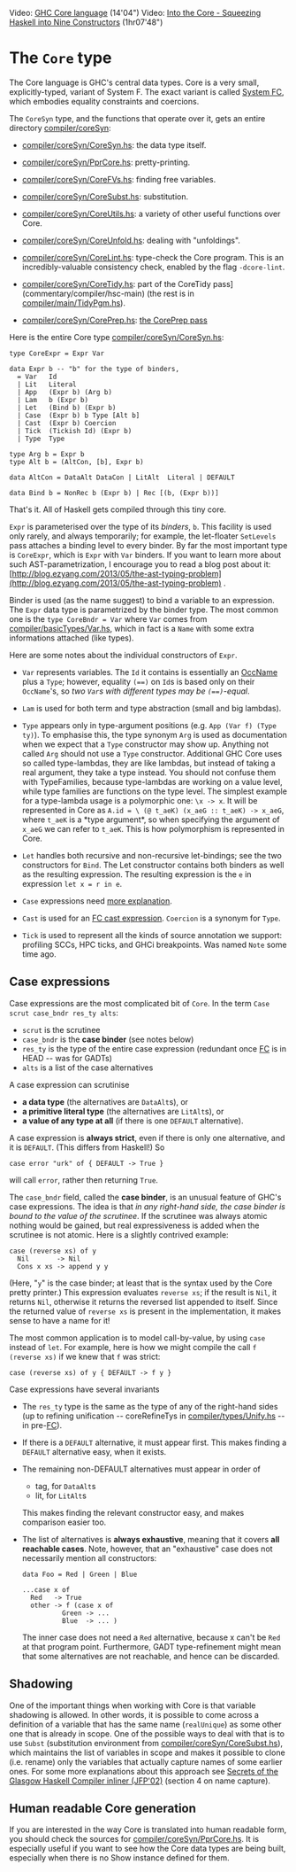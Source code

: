 
Video: [GHC Core language](http://www.youtube.com/watch?v=EQA69dvkQIk&list=PLBkRCigjPwyeCSD_DFxpd246YIF7_RDDI) (14'04")
 Video: [Into the Core - Squeezing Haskell into Nine Constructors](https://www.youtube.com/watch?v=uR_VzYxvbxg) (1hr07'48")

# The `Core` type


The Core language is GHC's central data types.  Core is a very small, explicitly-typed, variant of System F.  The exact variant is called [System FC](commentary/compiler/fc), which embodies equality constraints and coercions.


The `CoreSyn` type, and the functions that operate over it, gets an entire directory [compiler/coreSyn](/ghc/ghc/tree/master/ghc/compiler/coreSyn):

- [compiler/coreSyn/CoreSyn.hs](/ghc/ghc/tree/master/ghc/compiler/coreSyn/CoreSyn.hs): the data type itself.

- [compiler/coreSyn/PprCore.hs](/ghc/ghc/tree/master/ghc/compiler/coreSyn/PprCore.hs): pretty-printing.
- [compiler/coreSyn/CoreFVs.hs](/ghc/ghc/tree/master/ghc/compiler/coreSyn/CoreFVs.hs): finding free variables.
- [compiler/coreSyn/CoreSubst.hs](/ghc/ghc/tree/master/ghc/compiler/coreSyn/CoreSubst.hs): substitution.
- [compiler/coreSyn/CoreUtils.hs](/ghc/ghc/tree/master/ghc/compiler/coreSyn/CoreUtils.hs): a variety of other useful functions over Core.

- [compiler/coreSyn/CoreUnfold.hs](/ghc/ghc/tree/master/ghc/compiler/coreSyn/CoreUnfold.hs): dealing with "unfoldings".

- [compiler/coreSyn/CoreLint.hs](/ghc/ghc/tree/master/ghc/compiler/coreSyn/CoreLint.hs): type-check the Core program. This is an incredibly-valuable consistency check, enabled by the flag `-dcore-lint`.

- [compiler/coreSyn/CoreTidy.hs](/ghc/ghc/tree/master/ghc/compiler/coreSyn/CoreTidy.hs): part of the CoreTidy pass](commentary/compiler/hsc-main) (the rest is in [compiler/main/TidyPgm.hs](/trac/ghc/browser/ghc/compiler/main/TidyPgm.hs)).
- [compiler/coreSyn/CorePrep.hs](/ghc/ghc/tree/master/ghc/compiler/coreSyn/CorePrep.hs): [the CorePrep pass](commentary/compiler/hsc-main)


Here is the entire Core type [compiler/coreSyn/CoreSyn.hs](/ghc/ghc/tree/master/ghc/compiler/coreSyn/CoreSyn.hs):

```wiki
type CoreExpr = Expr Var

data Expr b	-- "b" for the type of binders, 
  = Var	  Id
  | Lit   Literal
  | App   (Expr b) (Arg b)
  | Lam   b (Expr b)
  | Let   (Bind b) (Expr b)
  | Case  (Expr b) b Type [Alt b]
  | Cast  (Expr b) Coercion
  | Tick  (Tickish Id) (Expr b)
  | Type  Type

type Arg b = Expr b
type Alt b = (AltCon, [b], Expr b)

data AltCon = DataAlt DataCon | LitAlt  Literal | DEFAULT

data Bind b = NonRec b (Expr b) | Rec [(b, (Expr b))]
```


That's it.  All of Haskell gets compiled through this tiny core.

`Expr` is parameterised over the type of its *binders*, `b`.  This facility is used only rarely, and always temporarily; for example, the let-floater `SetLevels` pass attaches a binding level to every binder.  By far the most important type is `CoreExpr`, which is `Expr` with `Var` binders.
If you want to learn more about such AST-parametrization, I encourage you to read a blog post about it: [http://blog.ezyang.com/2013/05/the-ast-typing-problem](http://blog.ezyang.com/2013/05/the-ast-typing-problem) .


Binder is used (as the name suggest) to bind a variable to an expression. The `Expr` data type is parametrized by the binder type. The most common one is the `type CoreBndr = Var` where `Var` comes from [compiler/basicTypes/Var.hs](/ghc/ghc/tree/master/ghc/compiler/basicTypes/Var.hs), which in fact is a `Name` with some extra informations attached (like types).


Here are some notes about the individual constructors of `Expr`.

- `Var` represents variables.  The `Id` it contains is essentially an [OccName](commentary/compiler/rdr-name-type#the-occname-type) plus a `Type`; however, equality `(==)` on `Id`s is based only on their `OccName`'s, so *two `Var`s with different types may be `(==)`-equal*.

- `Lam` is used for both term and type abstraction (small and big lambdas).

- `Type` appears only in type-argument positions (e.g. `App (Var f) (Type ty)`).  To emphasise this, the type synonym `Arg` is used as documentation when we expect that a `Type` constructor may show up.  Anything not called `Arg` should not use a `Type` constructor. Additional GHC Core uses so called type-lambdas, they are like lambdas, but instead of taking a real argument, they take a type instead. You should not confuse them with TypeFamilies, because type-lambdas are working on a value level, while type families are functions on the type level. The simplest example for a type-lambda usage is a polymorphic one: `\x -> x`. It will be represented in Core as `A.id = \ (@ t_aeK) (x_aeG :: t_aeK) -> x_aeG`, where `t_aeK` is a \*type argument\*, so when specifying the argument of `x_aeG` we can refer to `t_aeK`. This is how polymorphism is represented in Core.

- `Let` handles both recursive and non-recursive let-bindings; see the two constructors for `Bind`. The Let constructor contains both binders as well as the resulting expression. The resulting expression is the `e` in expression `let x = r in e`.

- `Case` expressions need [more explanation](commentary/compiler/core-syn-type#case-expressions).

- `Cast` is used for an [FC cast expression](commentary/compiler/fc).  `Coercion` is a synonym for `Type`.

- `Tick` is used to represent all the kinds of source annotation we support: profiling SCCs, HPC ticks, and GHCi breakpoints. Was named `Note` some time ago.

## Case expressions


Case expressions are the most complicated bit of `Core`.  In the term `Case scrut case_bndr res_ty alts`:

- `scrut` is the scrutinee
- `case_bndr` is the **case binder** (see notes below)
- `res_ty` is the type of the entire case expression (redundant once [FC](commentary/compiler/fc) is in HEAD -- was for GADTs)
- `alts` is a list of the case alternatives


A case expression can scrutinise

- **a data type** (the alternatives are `DataAlt`s), or
- **a primitive literal type** (the alternatives are `LitAlt`s), or
- **a value of any type at all** (if there is one `DEFAULT` alternative).


A case expression is **always strict**, even if there is only one alternative, and it is `DEFAULT`.  (This differs from Haskell!)  So

```wiki
case error "urk" of { DEFAULT -> True }
```


will call `error`, rather then returning `True`.


The `case_bndr` field, called the **case binder**, is an unusual feature of GHC's case expressions.
The idea is that *in any right-hand side, the case binder is bound to the value of the scrutinee*. If the
scrutinee was always atomic nothing would be gained, but real expressiveness is added when the scrutinee is not atomic.
Here is a slightly contrived example:

```wiki
case (reverse xs) of y 
  Nil       -> Nil
  Cons x xs -> append y y
```


(Here, "`y`" is the case binder; at least that is the syntax used by the Core pretty printer.)
This expression evaluates `reverse xs`; if the result is `Nil`, it returns
`Nil`, otherwise it returns the reversed list appended to itself.  Since
the returned value of `reverse xs` is present in the implementation, it makes
sense to have a name for it!


The most common application is to model call-by-value, 
by using `case` instead of `let`. For example, here is how we might compile
the call `f (reverse xs)` if we knew that `f` was strict:

```wiki
case (reverse xs) of y { DEFAULT -> f y }
```


Case expressions have several invariants

- The `res_ty` type is the same as the type of any of the right-hand sides (up to refining unification -- coreRefineTys in [compiler/types/Unify.hs](/ghc/ghc/tree/master/ghc/compiler/types/Unify.hs) -- in pre-[FC](commentary/compiler/fc)).

- If there is a `DEFAULT` alternative, it must appear first.  This makes finding a `DEFAULT` alternative easy, when it exists.

- The remaining non-DEFAULT alternatives must appear in order of

  - tag, for `DataAlt`s
  - lit, for `LitAlt`s

  This makes finding the relevant constructor easy, and makes comparison easier too.

- The list of alternatives is **always exhaustive**, meaning that it covers **all reachable cases**.  Note, however, that an "exhaustive" case does not necessarily mention all constructors:

  ```wiki
  data Foo = Red | Green | Blue

  ...case x of 
  	Red   -> True
  	other -> f (case x of 
  			Green -> ...
  			Blue  -> ... )
  ```

  The inner case does not need a `Red` alternative, because x can't be `Red` at that program point. Furthermore, GADT type-refinement might mean that some alternatives are not reachable, and hence can be discarded.

## Shadowing


One of the important things when working with Core is that variable shadowing is
allowed. In other words, it is possible to come across a definition of a
variable that has the same name (`realUnique`) as some other one that is
already in scope. One of the possible ways to deal with that is to
use `Subst` (substitution environment from
[compiler/coreSyn/CoreSubst.hs](/ghc/ghc/tree/master/ghc/compiler/coreSyn/CoreSubst.hs)), which maintains the list of
variables in scope and makes it possible to clone (i.e. rename) only the
variables that actually capture names of some earlier ones. For some more
explanations about this approach see 
[Secrets of the Glasgow Haskell Compiler inliner (JFP'02)](http://research.microsoft.com/%7Esimonpj/Papers/inlining/index.htm)
(section 4 on name capture).

## Human readable Core generation


If you are interested in the way Core is translated into human readable form, you should check the sources for [compiler/coreSyn/PprCore.hs](/ghc/ghc/tree/master/ghc/compiler/coreSyn/PprCore.hs). It is especially useful if you want to see how the Core data types are being built, especially when there is no Show instance defined for them.
